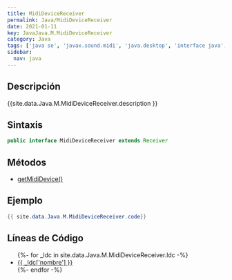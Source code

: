 ```yaml
---
title: MidiDeviceReceiver
permalink: Java/MidiDeviceReceiver
date: 2021-01-11
key: JavaJava.M.MidiDeviceReceiver
category: Java
tags: ['java se', 'javax.sound.midi', 'java.desktop', 'interface java', 'Java 1.7']
sidebar: 
  nav: java
---
```


## Descripción
{{site.data.Java.M.MidiDeviceReceiver.description }}

## Sintaxis
~~~java
public interface MidiDeviceReceiver extends Receiver
~~~

## Métodos
* [getMidiDevice()](/Java/MidiDeviceReceiver/getMidiDevice)

## Ejemplo
~~~java
{{ site.data.Java.M.MidiDeviceReceiver.code}}
~~~

## Líneas de Código
<ul>
{%- for _ldc in site.data.Java.M.MidiDeviceReceiver.ldc -%}
   <li>
       <a href="{{_ldc['url'] }}">{{ _ldc['nombre'] }}</a>
   </li>
{%- endfor -%}
</ul>
